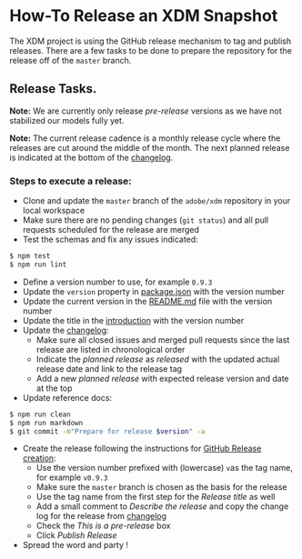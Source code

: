 # How-To Release an XDM Snapshot

The XDM project is using the GitHub release mechanism to tag and publish releases.
There are a few tasks to be done to prepare the repository for the release off
of the `master` branch.

## Release Tasks.

**Note:** We are currently only release _pre-release_ versions as we have not
stabilized our models fully yet.

**Note:** The current release cadence is a monthly release cycle where the releases are cut around
the middle of the month.
The next planned release is indicated at the bottom of the [changelog](CHANGELOG.md).

### Steps to execute a release:

* Clone and update the `master` branch of the `adobe/xdm` repository in your local workspace
* Make sure there are no pending changes (`git status`) and all pull requests scheduled for the release are merged
* Test the schemas and fix any issues indicated:

```sh
$ npm test
$ npm run lint
```

* Define a version number to use, for example `0.9.3`
* Update the `version` property in [package.json](package.json) with the version number
* Update the current version in the [README.md](README.md) file with the version number
* Update the title in the [introduction](docs/introduction.md) with the version number
* Update the [changelog](CHANGELOG.md):
  * Make sure all closed issues and merged pull requests since the last release are listed in chronological order
  * Indicate the _planned release_ as _released_ with the updated actual release date and link to the release tag
  * Add a new _planned release_ with expected release version and date at the top
* Update reference docs:

```sh
$ npm run clean
$ npm run markdown
$ git commit -m"Prepare for release $version" -a
```

* Create the release following the instructions for [GitHub Release creation](https://help.github.com/articles/creating-releases/):
  * Use the version number prefixed with (lowercase) `v`as the tag name, for example `v0.9.3`
  * Make sure the `master` branch is chosen as the basis for the release
  * Use the tag name from the first step for the _Release title_ as well
  * Add a small comment to _Describe the release_ and copy the change log for the release from [changelog](CHANGELOG.md)
  * Check the _This is a pre-release_ box
  * Click _Publish Release_
* Spread the word and party !
